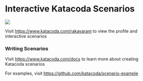 # Interactive Katacoda Scenarios

[![](http://shields.katacoda.com/katacoda/rakavaram/count.svg)](https://www.katacoda.com/rakavaram "Get your profile on Katacoda.com")

Visit https://www.katacoda.com/rakavaram to view the profile and interactive scenarios

### Writing Scenarios
Visit https://www.katacoda.com/docs to learn more about creating Katacoda scenarios

For examples, visit https://github.com/katacoda/scenario-example
